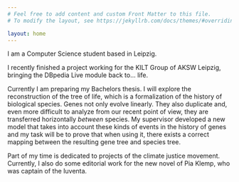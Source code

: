 ```yaml
---
# Feel free to add content and custom Front Matter to this file.
# To modify the layout, see https://jekyllrb.com/docs/themes/#overriding-theme-defaults

layout: home
---
```


I am a Computer Science student based in Leipzig. 

I recently finished a project working for the KILT Group of AKSW Leipzig, bringing the DBpedia Live module back to...  life. 

Currently I am preparing my Bachelors thesis. I will explore the reconstruction of the tree of life, which is a formalization of the history of biological species. Genes not only evolve linearly. They also duplicate and, even more difficult to analyze from our recent point of view, they are transferred horizontally *between* species. My supervisor developed a new model that takes into account these kinds of events in the history of genes and my task will be to prove that when using it, there exists a correct mapping between the resulting gene tree and species tree. 

Part of my time is dedicated to projects of the climate justice movement. Currently, I also do some editorial work for the new novel of Pia Klemp, who was captain of the Iuventa.
